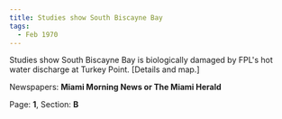 ```yaml
---  
title: Studies show South Biscayne Bay  
tags:  
  - Feb 1970  
---  
```

  
Studies show South Biscayne Bay is biologically damaged by FPL's hot water discharge at Turkey Point. [Details and map.]  
  
Newspapers: **Miami Morning News or The Miami Herald**  
  
Page: **1**, Section: **B** 
